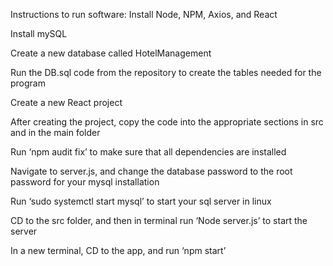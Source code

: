 Instructions to run software:
Install Node, NPM, Axios, and React

Install mySQL

Create a new database called HotelManagement

Run the DB.sql code from the repository to create the tables needed for the program

Create a new React project

After creating the project, copy the code into the appropriate sections in src and in the main folder

Run ‘npm audit fix’ to make sure that all dependencies are installed

Navigate to server.js, and change the database password to the root password for your mysql installation

Run ‘sudo systemctl start mysql’ to start your sql server in linux

CD to the src folder, and then in terminal run ‘Node server.js’ to start the server

In a new terminal, CD to the app, and run ‘npm start’
